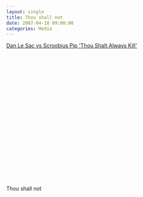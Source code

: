```yaml
---
layout: single
title: Thou shall not
date: 2007-04-18 09:00:00
categories: Media
---
```



<a href="http://www.youtube.com/watch?v=d-MYVv4tgQc">Dan Le Sac vs Scroobius Pip 'Thou Shalt Always Kill'</a>
<object width="425" height="350"><param name="movie" value="http://www.youtube.com/v/d-MYVv4tgQc"></param><param name="wmode" value="transparent"></param><embed src="http://www.youtube.com/v/d-MYVv4tgQc" type="application/x-shockwave-flash" wmode="transparent" width="425" height="350"></embed></object>

Thou shall not
